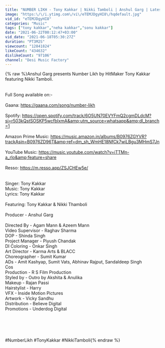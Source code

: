 ```yaml
---
title: "NUMBER LIKH - Tony Kakkar | Nikki Tamboli | Anshul Garg | Latest Hindi Song 2021"
image: "https:\/\/i.ytimg.com\/vi\/eTEMJDgyHI8\/hqdefault.jpg"
vid_id: "eTEMJDgyHI8"
categories: "Music"
tags: ["tony kakkar","neha kakkar","sonu kakkar"]
date: "2021-06-22T00:12:47+03:00"
vid_date: "2021-06-18T05:30:27Z"
duration: "PT3M2S"
viewcount: "12841824"
likeCount: "434632"
dislikeCount: "97106"
channel: "Desi Music Factory"
---
```

{% raw %}Anshul Garg presents Number Likh by HitMaker Tony Kakkar featuring Nikki Tamboli. <br /><br /><br />Full Song available on:-<br /><br />Gaana: <a rel="nofollow" target="blank" href="https://gaana.com/song/number-likh">https://gaana.com/song/number-likh</a><br /><br />Spotify: <a rel="nofollow" target="blank" href="https://open.spotify.com/track/6O5UN70EVYFmQ2cgmDLdcM?si=r503kQstSOSKP5wcfblxmA&amp;utm_source=whatsapp&amp;dl_branch=1">https://open.spotify.com/track/6O5UN70EVYFmQ2cgmDLdcM?si=r503kQstSOSKP5wcfblxmA&amp;utm_source=whatsapp&amp;dl_branch=1</a><br /><br />Amazon Prime Music: <a rel="nofollow" target="blank" href="https://music.amazon.in/albums/B0976ZGYVR?trackAsin=B0976ZD96T&amp;ref=dm_sh_WmHE18NfCk7wiLBgu3MHmS7Jn">https://music.amazon.in/albums/B0976ZGYVR?trackAsin=B0976ZD96T&amp;ref=dm_sh_WmHE18NfCk7wiLBgu3MHmS7Jn</a><br /><br />YouTube Music: <a rel="nofollow" target="blank" href="https://music.youtube.com/watch?v=iTTMn-a_rlo&amp;feature=share">https://music.youtube.com/watch?v=iTTMn-a_rlo&amp;feature=share</a><br /><br />Resso: <a rel="nofollow" target="blank" href="https://m.resso.app/ZSJCHEw5e/">https://m.resso.app/ZSJCHEw5e/</a><br /><br /><br />Singer: Tony Kakkar<br />Music: Tony Kakkar<br />Lyrics: Tony Kakkar<br /><br />Featuring: Tony Kakkar &amp; Nikki Thamboli<br /><br />Producer - Anshul Garg<br /><br />Directed By - Agam Mann &amp; Azeem Mann<br />Video Supervisor - Raghav Sharma<br />DOP - Shinda Singh <br />Project Manager - Piyush Chandak<br />DI Coloring - Onkar Singh <br />Art Director - Karma Arts &amp; BLACC <br />Choreographer - Sumit Kumar <br />ADs - Amit Kashyap, Sumit Vats, Abhinav Rajput, Sandaldeep Singh <br />Cos<br />Production - R S Film Production <br />Styled by - Outro by Akshita &amp; Anulika<br />Makeup - Rajan Passi<br />Hairstylist - Harry<br />VFX - Inside Motion Pictures<br />Artwork - Vicky Sandhu<br />Distribution - Believe Digital<br />Promotions - Underdog Digital<br /><br /><br /><br /><br /><br />#NumberLikh #TonyKakkar #NikkiTamboli{% endraw %}
